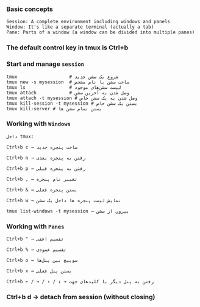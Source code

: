 ### Basic concepts
```
Session: A complete environment including windows and panels
Window: It's like a separate terminal (actually a tab)
Pane: Parts of a window (a window can be divided into multiple panes)
```
### The default control key in tmux is Ctrl+b
### Start and manage `session`
```
tmux                   # شروع یک سشن جدید
tmux new -s mysession  # ساخت سشن با نام مشخص
tmux ls                # لیست سشن‌های موجود
tmux attach            # وصل شدن به آخرین سشن
tmux attach -t mysession # وصل شدن به یک سشن خاص
tmux kill-session -t mysession # بستن یک سشن خاص
tmux kill-server # بستن تمام سشن ها
```
###  Working with `Windows`
```
داخل tmux:

Ctrl+b c → ساخت پنجره جدید

Ctrl+b n → رفتن به پنجره بعدی

Ctrl+b p → رفتن به پنجره قبلی

Ctrl+b , → تغییر نام پنجره

Ctrl+b & → بستن پنجره فعلی

Ctrl+b w → نمایش لیست پنجره ها داخل یک سشن

tmux list-windows -t mysession → بیرون از سشن
```
### Working with `Panes`
```
Ctrl+b " → تقسیم افقی

Ctrl+b % → تقسیم عمودی

Ctrl+b o → سوییچ بین پنل‌ها

Ctrl+b x → بستن پنل فعلی

Ctrl+b ← / → / ↑ / ↓ → رفتن به پنل دیگر با کلیدهای جهت
```
### Ctrl+b d → detach from session (without closing)
